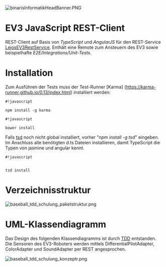 ![binarisInformatikHeadBanner.PNG](https://bitbucket.org/repo/4686Ep/images/4038916651-binarisInformatikHeadBanner.PNG)

# EV3 JavaScript REST-Client #

REST-Client auf Basis von *TypeScript* und *AngularJS* für den REST-Service [LejosEV3RestService](https://bitbucket.org/Cappin79/lejosev3restservice). Enthält eine Remote zum Ansteuern des EV3 sowie beispielhafte *E2E/Integrations/Unit-Tests*.


# Installation #

Zum Ausführen der Tests muss der Test-Runner [Karma] (https://karma-runner.github.io/0.13/index.html) installiert werden:

```
#!javascript

npm install -g karma
```



```
#!javascript

bower install
```


Falls [tsd](http://definitelytyped.org/tsd/) noch nicht global installiert, vorher "*npm install -g tsd*" eingeben. Im Anschluss alle benötigten d.ts Dateien installieren, damit TypeScript die Typen von jasmine und angular kennt. 

```
#!javascript


tsd install
```



# Verzeichnisstruktur #

![baseball_tdd_schulung_paketstruktur.png](https://bitbucket.org/repo/4686Ep/images/2731117870-baseball_tdd_schulung_paketstruktur.png)



# UML-Klassendiagramm #

Das Design des folgenden Klassendiagramms ist durch [TDD](https://en.wikipedia.org/wiki/Test-driven_development) entstanden. Die Sensoren des EV3-Roboters werden mittels DifferentialPilotAdapter, ColorAdapter und SoundAdapter per REST angesprochen. 

![baseball_tdd_schulung_konzeptr.png](https://bitbucket.org/repo/4686Ep/images/4105179146-baseball_tdd_schulung_konzeptr.png)